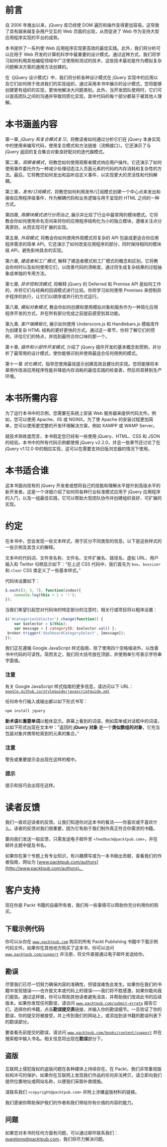 # 前言

自 2006 年推出以来，jQuery 库已经使 DOM 遍历和操作变得更加容易。这导致了具有越来越复杂用户交互的 Web 页面的出现，从而促进了 Web 作为支持大型应用程序实现的平台的成熟。

本书提供了一系列使 Web 应用程序实现更高效的最佳实践。此外，我们将分析可以应用于 Web 开发的计算机科学中最重要的设计模式。通过这种方式，我们将学习如何利用其他编程领域中广泛使用和测试的技术，这些技术最初是作为模拟复杂问题解决方案的通用方法创建的。

在《jQuery 设计模式》中，我们将分析各种设计模式在 jQuery 实现中的应用以及它们如何用于改进我们的实现组织。通过采用本书中展示的设计模式，您将能够创建更有组织的实现，更快地解决大问题类别。此外，当开发团队使用时，它们可以提高团队之间的沟通并导致同质化实现，其中代码的每个部分都易于被其他人理解。

# 本书涵盖内容

第一章, *jQuery 和复合模式复习*，将教读者如何通过分析它们在 jQuery 本身实现中的使用来编写代码，使用复合模式和方法链接（流畅接口）。它还演示了与 jQuery 返回的复合集合对象良好配对的迭代器模式。

第二章，*观察者模式*，将教您如何使用观察者模式响应用户操作。它还演示了如何使用事件委托作为一种减少处理动态注入页面元素的代码的内存消耗和复杂性的方法。最后，它将教您如何发出和监听自定义事件，以实现更大的灵活性和代码解耦。

第三章，*发布/订阅模式*，将教您如何利用发布/订阅模式创建一个中心点来发出和接收应用程序级事件，作为解耦代码和业务逻辑与用于呈现的 HTML 之间的一种方式。

第四章, *用模块模式进行分而治之*, 展示并比较了行业中最常用的模块模式。它将教会你如何使用命名空间来将你的应用程序结构化为小的独立模块，遵循关注点分离原则，从而实现可扩展的实现。

第五章, *外观模式*, 将教会你如何使用外观模式将复杂的 API 包装成更适合你应用程序需求的简单 API。它还演示了如何改变应用程序的部分，同时保持相同的模块级 API，避免影响其余的实现。

第六章, *建造者和工厂模式*, 解释了建造者模式和工厂模式的概念和区别。它将教会你何时以及如何使用它们，以改善代码的清晰度，通过将生成复杂结果的过程抽象成单独的专用方法。

第七章, *异步控制流模式*, 将解释 jQuery 的 Deferred 和 Promise API 是如何工作的，并将它们与经典的回调模式进行比较。你将学习如何使用 Promises 来控制异步程序的执行，让它们以顺序或并行的方式运行。

第八章, *模拟对象模式*, 教会你如何创建和使用模拟对象和服务作为一种简化应用程序开发的方式，并在所有部分完成之前提前感受到其功能。

第九章, *客户端模板化*, 展示如何使用 Underscore.js 和 Handlebars.js 模板库作为创建复杂 HTML 结构的更好更快的方式。通过这一章节，你将了解它们的惯例，评估它们的特点，并找到最符合你口味的那一个。

第十章, *插件和小部件开发模式*, 介绍了 jQuery 插件开发的基本概念和惯例，并分析了最常用的设计模式，使你能够识别并使用最适合任何用例的模式。

第十一章 *优化模式*，指导您使用最佳提示创建高效且健壮的实现。您将能够将本章用作改进应用程序性能并降低内存消耗的最佳实践的检查表，然后将其移到生产环境。

# 本书所需内容

为了运行本书中的示例，您需要在系统上安装 Web 服务器来提供代码文件。例如，您可以使用 Apache、IIS 或 NGINX。为了使 Apache 的安装过程更加简单，您可以使用更完整的开发环境解决方案，例如 XAMPP 或 WAMP Server。

就技术熟练度而言，本书假定您已经有一些使用 jQuery、HTML、CSS 和 JSON 的经验。本书中的所有代码示例都使用 jQuery v2.2.0，并且一些章节还讨论了在 jQuery v1.12.0 中的相应实现，这可以在需要支持旧版浏览器的情况下使用。

# 本书适合谁

这本书面向现有的 jQuery 开发者或想将自己的技能和理解水平提升到高级水平的新开发者。这是一个详细介绍了如何将各种行业标准模式应用于 jQuery 应用程序的入门，以及一组最佳实践，它可以帮助大型团队协作并创建组织良好、可扩展的实现。

# 约定

在本书中，您会发现一些文本样式，用于区分不同类型的信息。以下是这些样式的一些示例及其含义的解释。

文本中的代码词、文件夹名称、文件名、文件扩展名、路径名、虚拟 URL、用户输入和 Twitter 句柄显示如下：“在上述 CSS 代码中，我们首先为 `box`、`boxsizer` 和 `clear` CSS 类定义了一些基本样式。”

代码块设置如下：

```js
$.each([3, 5, 7], function(index){
    console.log(this + 1 + '!');
});
```

当我们希望引起您对代码块的特定部分的注意时，相关行或项目将以粗体设置：

```js
$('#categoriesSelector').change(function() { 
    var $selector = $(this); 
    var message = { categoryID: $selector.val() }; 
 broker.trigger('dashboardCategorySelect', [message]); 
});
```

我们正在遵循 Google JavaScript 样式指南，除了使用四个空格缩进外，以改善书中代码的可读性。简而言之，我们将大括号放在顶部，并使用单引号表示字符串字面值。

### 注意

有关 Google JavaScript 样式指南的更多信息，请访问以下 URL：[`google.github.io/styleguide/javascriptguide.xml`](https://google.github.io/styleguide/javascriptguide.xml)

任何命令行输入或输出都以如下形式书写：

```js
npm install jquery

```

**新术语**和**重要单词**以粗体显示。屏幕上看到的词语，例如菜单或对话框中的词语，以如下形式出现在文本中：“返回的 **jQuery 对象** 是一个**类似数组的对象**，它充当包装对象并携带检索到的元素的集合。”

### 注意

警告或重要提示会出现在这样的框中。

### 提示

提示和技巧会出现在这样。 

# 读者反馈

我们一直欢迎读者的反馈。让我们知道你对这本书的看法——你喜欢或不喜欢什么。读者的反馈对我们很重要，因为它有助于我们制作真正符合你需求的书籍。

要向我们发送一般反馈，只需发送电子邮件至 `<feedback@packtpub.com>`，并在邮件主题中提及书名。

如果你在某个专题上有专业知识，有兴趣撰写或为一本书做出贡献，查看我们的作者指南，网址为 [www.packtpub.com/authors](http://www.packtpub.com/authors)。

# 客户支持

现在你是 Packt 书籍的自豪所有者，我们有一些事情可以帮助你充分利用你的购买。

## 下载示例代码

你可以从你在 [`www.packtpub.com`](http://www.packtpub.com) 购买的所有 Packt Publishing 书籍中下载示例代码文件。如果你在其他地方购买了这本书，你可以访问 [`www.packtpub.com/support`](http://www.packtpub.com/support) 并注册，将文件直接通过电子邮件发送给你。

## 勘误

尽管我们已尽一切努力确保内容的准确性，但错误难免会发生。如果你在我们的书籍中发现错误——也许是文本或代码上的错误——我们将不胜感激，如果你能向我们报告。通过这样做，你可以帮助其他读者避免沮丧，并帮助我们改进此书的后续版本。如果你发现任何勘误，请访问 [`www.packtpub.com/submit-errata`](http://www.packtpub.com/submit-errata) 报告它们，选择你的书籍，点击**勘误提交表**链接，并输入你的勘误细节。一旦验证了你的勘误，你的提交将被接受，并上传到我们的网站上，或添加到该书籍的勘误列表下的勘误部分。

要查看先前提交的勘误，请访问 [`www.packtpub.com/books/content/support`](https://www.packtpub.com/books/content/support) 并在搜索框中输入书名。相关信息将出现在**勘误**部分下。

## 盗版

互联网上侵犯版权的盗版问题在各种媒体上持续存在。在 Packt，我们非常重视版权和许可的保护。如果你在互联网上发现我们作品的任何非法拷贝，请立即向我们提供位置地址或网站名称，以便我们采取补救措施。

请联系我们 `<copyright@packtpub.com>` 并附上涉嫌盗版材料的链接。

我们感谢你帮助保护我们的作者和我们带给你有价值的内容的能力。

## 问题

如果您对本书的任何方面有问题，可以通过邮件联系我们：<questions@packtpub.com>，我们将尽力解决问题。
